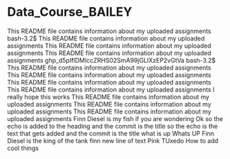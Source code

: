 # Data_Course_BAILEY 
This README file contains information about my uploaded assignments
bash-3.2$ This README file contains information about my uploaded assignments
This README file contains information about my uploaded assignments
This README file contains information about my uploaded assignments
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
bash-3.2$ This README file contains information about my uploaded assignments
This README file contains information about my uploaded assignments
This README file contains information about my uploaded assignments
This README file contains information about my uploaded assignments
I really hope this works
This README file contains information about my uploaded assignments
This README file contains information about my uploaded assignments
This README file contains information about my uploaded assignments
Finn Diesel is my fish if you are wondering
Ok so the echo is added to the heading and the commit is the title
so the echo is the text that gets added and the commit is the title
what is up
Whats UP
Finn Diesel is the king of the tank
finn 
new line of text 
Pink TUxedo 
How to add cool things